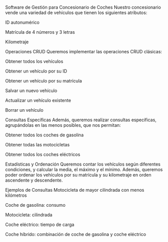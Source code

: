 Software de Gestión para Concesionario de Coches
Nuestro concesionario vende una variedad de vehículos que tienen los siguientes atributos:

ID autonumérico

Matrícula de 4 números y 3 letras

Kilometraje

Operaciones CRUD
Queremos implementar las operaciones CRUD clásicas:

Obtener todos los vehículos

Obtener un vehículo por su ID

Obtener un vehículo por su matrícula

Salvar un nuevo vehículo

Actualizar un vehículo existente

Borrar un vehículo

Consultas Específicas
Además, queremos realizar consultas específicas, agrupándolas en las menos posibles, que nos permitan:

Obtener todos los coches de gasolina

Obtener todas las motocicletas

Obtener todos los coches eléctricos

Estadísticas y Ordenación
Queremos contar los vehículos según diferentes condiciones, y calcular la media, el máximo y el mínimo. Además, queremos poder ordenar los vehículos por su matrícula y su kilometraje en orden ascendente y descendente.

Ejemplos de Consultas
Motocicleta de mayor cilindrada con menos kilómetros

Coche de gasolina: consumo

Motocicleta: cilindrada

Coche eléctrico: tiempo de carga

Coche híbrido: combinación de coche de gasolina y coche eléctrico
